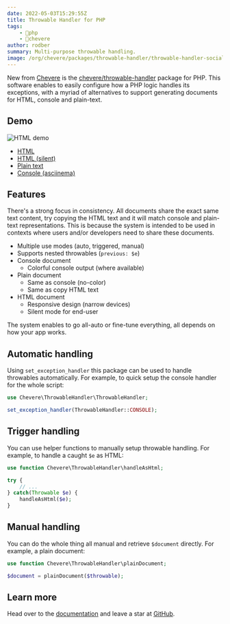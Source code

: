 ```yaml
---
date: 2022-05-03T15:29:55Z
title: Throwable Handler for PHP
tags:
    - 🐘php
    - 🥑chevere
author: rodber
summary: Multi-purpose throwable handling.
image: /org/chevere/packages/throwable-handler/throwable-handler-social.png
---
```


New from [Chevere](https://chevere.org) is the [chevere/throwable-handler](https://chevere.org/packages/throwable-handler) package for PHP. This software enables to easily configure how a PHP logic handles its exceptions, with a myriad of alternatives to support generating documents for HTML, console and plain-text.

## Demo

![HTML demo](/org/chevere/packages/throwable-handler/demo.svg)

* [HTML](https://chevere.github.io/throwable-handler/demo/output/html.html)
* [HTML (silent)](https://chevere.github.io/throwable-handler/demo/output/html-silent.html)
* [Plain text](https://chevere.github.io/throwable-handler/demo/output/plain.txt)
* [Console (asciinema)](https://asciinema.org/a/qqrx4VwYsLgMB5dmuSzSjr7G7)

## Features

There's a strong focus in consistency. All documents share the exact same text content, try copying the HTML text and it will match console and plain-text representations. This is because the system is intended to be used in contexts where users and/or developers need to share these documents.

* Multiple use modes (auto, triggered, manual)
* Supports nested throwables (`previous: $e`)
* Console document
  * Colorful console output (where available)
* Plain document
  * Same as console (no-color)
  * Same as copy HTML text
* HTML document
  * Responsive design (narrow devices)
  * Silent mode for end-user

The system enables to go all-auto or fine-tune everything, all depends on how your app works.

## Automatic handling

Using `set_exception_handler` this package can be used to handle throwables automatically. For example, to quick setup the console handler for the whole script:

```php
use Chevere\ThrowableHandler\ThrowableHandler;

set_exception_handler(ThrowableHandler::CONSOLE);
```

## Trigger handling

You can use helper functions to manually setup throwable handling. For example, to handle a caught `$e` as HTML:

```php
use function Chevere\ThrowableHandler\handleAsHtml;

try {
    // ...
} catch(Throwable $e) {
    handleAsHtml($e);
}
```

## Manual handling

You can do the whole thing all manual and retrieve `$document` directly. For example, a plain document:

```php
use function Chevere\ThrowableHandler\plainDocument;

$document = plainDocument($throwable);
```

## Learn more

Head over to the [documentation](https://chevere.org/packages/throwable-handler) and leave a star at [GitHub](https://github.com/chevere/throwable-handler).
